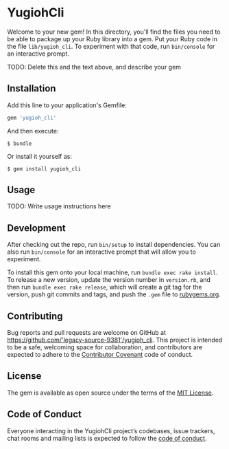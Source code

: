 # YugiohCli

Welcome to your new gem! In this directory, you'll find the files you need to be able to package up your Ruby library into a gem. Put your Ruby code in the file `lib/yugioh_cli`. To experiment with that code, run `bin/console` for an interactive prompt.

TODO: Delete this and the text above, and describe your gem

## Installation

Add this line to your application's Gemfile:

```ruby
gem 'yugioh_cli'
```

And then execute:

    $ bundle

Or install it yourself as:

    $ gem install yugioh_cli

## Usage

TODO: Write usage instructions here

## Development

After checking out the repo, run `bin/setup` to install dependencies. You can also run `bin/console` for an interactive prompt that will allow you to experiment.

To install this gem onto your local machine, run `bundle exec rake install`. To release a new version, update the version number in `version.rb`, and then run `bundle exec rake release`, which will create a git tag for the version, push git commits and tags, and push the `.gem` file to [rubygems.org](https://rubygems.org).

## Contributing

Bug reports and pull requests are welcome on GitHub at https://github.com/'legacy-source-9381'/yugioh_cli. This project is intended to be a safe, welcoming space for collaboration, and contributors are expected to adhere to the [Contributor Covenant](http://contributor-covenant.org) code of conduct.

## License

The gem is available as open source under the terms of the [MIT License](https://opensource.org/licenses/MIT).

## Code of Conduct

Everyone interacting in the YugiohCli project’s codebases, issue trackers, chat rooms and mailing lists is expected to follow the [code of conduct](https://github.com/'legacy-source-9381'/yugioh_cli/blob/master/CODE_OF_CONDUCT.md).
